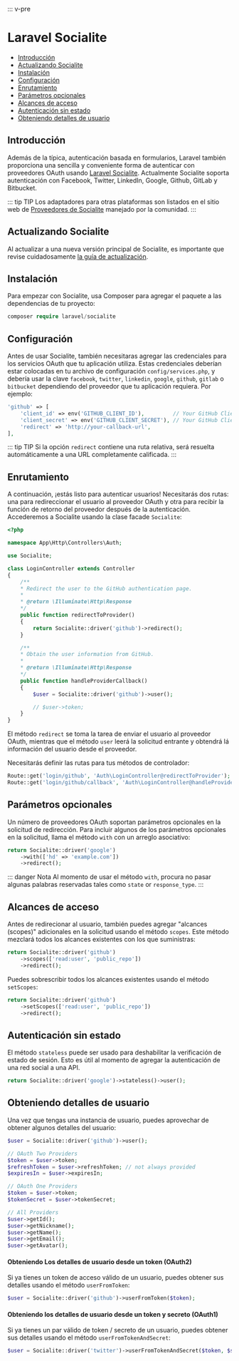 ::: v-pre

# Laravel Socialite

- [Introducción](#introduction)
- [Actualizando Socialite](#upgrading-socialite)
- [Instalación](#installation)
- [Configuración](#configuration)
- [Enrutamiento](#routing)
- [Parámetros opcionales](#optional-parameters)
- [Alcances de acceso](#access-scopes)
- [Autenticación sin estado](#stateless-authentication)
- [Obteniendo detalles de usuario](#retrieving-user-details)

<a name="introduction"></a>
## Introducción

Además de la típica, autenticación basada en formularios, Laravel también proporciona una sencilla y conveniente forma de autenticar con proveedores OAuth usando [Laravel Socialite](https://github.com/laravel/socialite). Actualmente Socialite soporta autenticación con Facebook, Twitter, LinkedIn, Google, Github, GitLab y Bitbucket.

::: tip TIP
Los adaptadores para otras plataformas son listados en el sitio web de [Proveedores de Socialite](https://socialiteproviders.netlify.com/) manejado por la comunidad.
:::

<a name="upgrading-socialite"></a>
## Actualizando Socialite

Al actualizar a una nueva versión principal de Socialite, es importante que revise cuidadosamente [la guía de actualización](https://github.com/laravel/socialite/blob/master/UPGRADE.md).

<a name="installation"></a>
## Instalación

Para empezar con Socialite, usa Composer para agregar el paquete a las dependencias de tu proyecto:

```php
composer require laravel/socialite
```

<a name="configuration"></a>
## Configuración

Antes de usar Socialite, también necesitaras agregar las credenciales para los servicios OAuth que tu aplicación utiliza. Estas credenciales deberían estar colocadas en tu archivo de configuración `config/services.php`, y debería usar la clave `facebook`, `twitter`, `linkedin`, `google`, `github`, `gitlab` o `bitbucket` dependiendo del proveedor que tu aplicación requiera. Por ejemplo:

```php
'github' => [
    'client_id' => env('GITHUB_CLIENT_ID'),         // Your GitHub Client ID
    'client_secret' => env('GITHUB_CLIENT_SECRET'), // Your GitHub Client Secret
    'redirect' => 'http://your-callback-url',
],
```

::: tip TIP
Si la opción `redirect` contiene una ruta relativa, será resuelta automáticamente a una URL completamente calificada.
:::

<a name="routing"></a>
## Enrutamiento

A continuación, ¡estás listo para autenticar usuarios! Necesitarás dos rutas: una para redireccionar el usuario al proveedor OAuth y otra para recibir la función de retorno del proveedor después de la autenticación. Accederemos a Socialite usando la clase facade `Socialite`:

```php
<?php

namespace App\Http\Controllers\Auth;

use Socialite;

class LoginController extends Controller
{
    /**
    * Redirect the user to the GitHub authentication page.
    *
    * @return \Illuminate\Http\Response
    */
    public function redirectToProvider()
    {
        return Socialite::driver('github')->redirect();
    }

    /**
    * Obtain the user information from GitHub.
    *
    * @return \Illuminate\Http\Response
    */
    public function handleProviderCallback()
    {
        $user = Socialite::driver('github')->user();

        // $user->token;
    }
}
```

El método `redirect` se toma la tarea de enviar el usuario al proveedor OAuth, mientras que el método `user` leerá la solicitud entrante y obtendrá lá información del usuario desde el proveedor.

Necesitarás definir las rutas para tus métodos de controlador:

```php
Route::get('login/github', 'Auth\LoginController@redirectToProvider');
Route::get('login/github/callback', 'Auth\LoginController@handleProviderCallback');
```

<a name="optional-parameters"></a>
## Parámetros opcionales

Un número de proveedores OAuth soportan parámetros opcionales en la solicitud de redirección. Para incluir algunos de los parámetros opcionales en la solicitud, llama el método `with` con un arreglo asociativo:

```php
return Socialite::driver('google')
    ->with(['hd' => 'example.com'])
    ->redirect();
```

::: danger Nota
Al momento de usar el método `with`, procura no pasar algunas palabras reservadas tales como `state` or `response_type`.
:::

<a name="access-scopes"></a>
## Alcances de acceso

Antes de redirecionar al usuario, también puedes agregar "alcances (scopes)" adicionales en la solicitud usando el método `scopes`. Este método mezclará todos los alcances existentes con los que suministras:

```php
return Socialite::driver('github')
    ->scopes(['read:user', 'public_repo'])
    ->redirect();
```

Puedes sobrescribir todos los alcances existentes usando el método `setScopes`:

```php
return Socialite::driver('github')
    ->setScopes(['read:user', 'public_repo'])
    ->redirect();
```

<a name="stateless-authentication"></a>
## Autenticación sin estado

El método `stateless` puede ser usado para deshabilitar la verificación de estado de sesión. Esto es útil al momento de agregar la autenticación de una red social a una API.

```php
return Socialite::driver('google')->stateless()->user();
```

<a name="retrieving-user-details"></a>
## Obteniendo detalles de usuario

Una vez que tengas una instancia de usuario, puedes aprovechar de obtener algunos detalles del usuario:

```php
$user = Socialite::driver('github')->user();

// OAuth Two Providers
$token = $user->token;
$refreshToken = $user->refreshToken; // not always provided
$expiresIn = $user->expiresIn;

// OAuth One Providers
$token = $user->token;
$tokenSecret = $user->tokenSecret;

// All Providers
$user->getId();
$user->getNickname();
$user->getName();
$user->getEmail();
$user->getAvatar();
```

#### Obteniendo Los detalles de usuario desde un token (OAuth2)

Si ya tienes un token de acceso válido de un usuario, puedes obtener sus detalles usando el método `userFromToken`:

```php
$user = Socialite::driver('github')->userFromToken($token);
```

#### Obteniendo los detalles de usuario desde un token y secreto (OAuth1)

Si ya tienes un par válido de token / secreto de un usuario, puedes obtener sus detalles usando el método `userFromTokenAndSecret`:

```php
$user = Socialite::driver('twitter')->userFromTokenAndSecret($token, $secret);
```